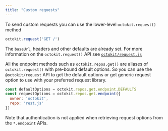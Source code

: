 ```yaml
---
title: "Custom requests"
---
```


To send custom requests you can use the lower-level `octokit.request()` method

```js
octokit.request('GET /')
```

The `baseUrl`, headers and other defaults are already set. For more information on the `octokit.request()` API see [`octokit/request.js`](https://github.com/octokit/request.js/)

All the endpoint methods such as `octokit.repos.get()` are aliases of `octokit.request()` with pre-bound default options. So you can use the `@octokit/request` API to get the default options or get generic request option to use with your preferred request library.

```js
const defaultOptions = octokit.repos.get.endpoint.DEFAULTS
const requestOptions = octokit.repos.get.endpoint({
  owner: 'octokit',
  repo: 'rest.js'
})
```

Note that authentication is not applied when retrieving request options from the `*.endpoint` APIs.